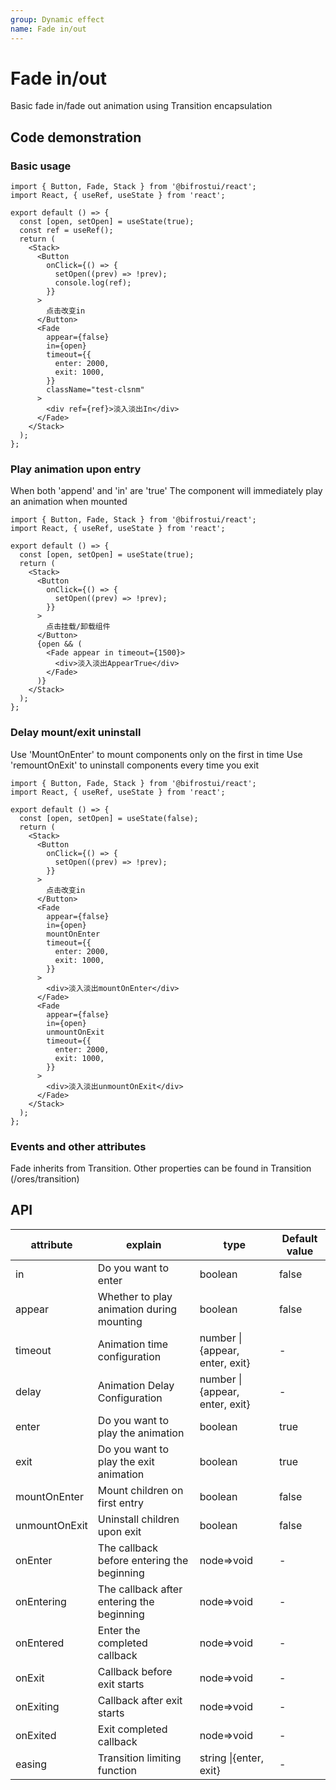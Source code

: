 ```yaml
---
group: Dynamic effect
name: Fade in/out
---
```


# Fade in/out

Basic fade in/fade out animation using Transition encapsulation

## Code demonstration

### Basic usage

```tsx
import { Button, Fade, Stack } from '@bifrostui/react';
import React, { useRef, useState } from 'react';

export default () => {
  const [open, setOpen] = useState(true);
  const ref = useRef();
  return (
    <Stack>
      <Button
        onClick={() => {
          setOpen((prev) => !prev);
          console.log(ref);
        }}
      >
        点击改变in
      </Button>
      <Fade
        appear={false}
        in={open}
        timeout={{
          enter: 2000,
          exit: 1000,
        }}
        className="test-clsnm"
      >
        <div ref={ref}>淡入淡出In</div>
      </Fade>
    </Stack>
  );
};
```

### Play animation upon entry

When both 'append' and 'in' are 'true'
The component will immediately play an animation when mounted

```tsx
import { Button, Fade, Stack } from '@bifrostui/react';
import React, { useRef, useState } from 'react';

export default () => {
  const [open, setOpen] = useState(true);
  return (
    <Stack>
      <Button
        onClick={() => {
          setOpen((prev) => !prev);
        }}
      >
        点击挂载/卸载组件
      </Button>
      {open && (
        <Fade appear in timeout={1500}>
          <div>淡入淡出AppearTrue</div>
        </Fade>
      )}
    </Stack>
  );
};
```

### Delay mount/exit uninstall

Use 'MountOnEnter' to mount components only on the first in time
Use 'remountOnExit' to uninstall components every time you exit

```tsx
import { Button, Fade, Stack } from '@bifrostui/react';
import React, { useRef, useState } from 'react';

export default () => {
  const [open, setOpen] = useState(false);
  return (
    <Stack>
      <Button
        onClick={() => {
          setOpen((prev) => !prev);
        }}
      >
        点击改变in
      </Button>
      <Fade
        appear={false}
        in={open}
        mountOnEnter
        timeout={{
          enter: 2000,
          exit: 1000,
        }}
      >
        <div>淡入淡出mountOnEnter</div>
      </Fade>
      <Fade
        appear={false}
        in={open}
        unmountOnExit
        timeout={{
          enter: 2000,
          exit: 1000,
        }}
      >
        <div>淡入淡出unmountOnExit</div>
      </Fade>
    </Stack>
  );
};
```

### Events and other attributes

Fade inherits from Transition. Other properties can be found in Transition (/ores/transition)

## API

| attribute     | explain                                    | type                           | Default value |
| ------------- | ------------------------------------------ | ------------------------------ | ------------- |
| in            | Do you want to enter                       | boolean                        | false         |
| appear        | Whether to play animation during mounting  | boolean                        | false         |
| timeout       | Animation time configuration               | number \|{appear, enter, exit} | -             |
| delay         | Animation Delay Configuration              | number \|{appear, enter, exit} | -             |
| enter         | Do you want to play the animation          | boolean                        | true          |
| exit          | Do you want to play the exit animation     | boolean                        | true          |
| mountOnEnter  | Mount children on first entry              | boolean                        | false         |
| unmountOnExit | Uninstall children upon exit               | boolean                        | false         |
| onEnter       | The callback before entering the beginning | node=>void                     | -             |
| onEntering    | The callback after entering the beginning  | node=>void                     | -             |
| onEntered     | Enter the completed callback               | node=>void                     | -             |
| onExit        | Callback before exit starts                | node=>void                     | -             |
| onExiting     | Callback after exit starts                 | node=>void                     | -             |
| onExited      | Exit completed callback                    | node=>void                     | -             |
| easing        | Transition limiting function               | string \|{enter, exit}         | -             |
